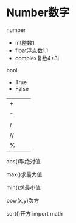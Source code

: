 # Number数字

number

- int整数1
- float浮点数1.1
- complex复数4+3j

bool

- True
- False

|      |      |      |
| ---- | ---- | ---- |
| +    |      |      |
| -    |      |      |
|      |      |      |
| /    |      |      |
| //   |      |      |
| %    |      |      |

abs()取绝对值

max()求最大值

min()求最小值

pow(x,y)次方

sqrt()开方 import math